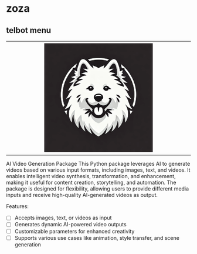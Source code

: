 # zoza

## telbot menu
<table style="width:100%">
  <tr>
    <td style="text-align:center; padding: 5px;">
      <img src="./zoza/asset/ZOZA.webp" alt="Image 1" style="width: 60%;">
    </td>
  </tr>
</table>



AI Video Generation Package
This Python package leverages AI to generate videos based on various input formats, including images, text, and videos. It enables intelligent video synthesis, transformation, and enhancement, making it useful for content creation, storytelling, and automation. The package is designed for flexibility, allowing users to provide different media inputs and receive high-quality AI-generated videos as output.

Features:


- [ ] Accepts images, text, or videos as input
- [ ] Generates dynamic AI-powered video outputs
- [ ] Customizable parameters for enhanced creativity
- [ ] Supports various use cases like animation, style transfer, and scene generation
